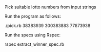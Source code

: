 Pick suitable lotto numbers from input strings

Run the program as follows:

./pick.rb 38383939 300383883 77873938

Run the specs using Rspec:

rspec extract_winner_spec.rb
